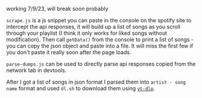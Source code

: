 working 7/9/23, will break soon probably

`scrape.js` is a js snippet you can paste in the console on the spotify site to intercept the api responses, it will build up a list of songs as you scroll through your playlist (I think it only works for liked songs without modification). Then call `getData()` from the console to print a list of songs - you can copy the json object and paste into a file. It will miss the first few if you don't paste it really soon after the page loads.

`parse-dumps.js` can be used to directly parse api responses copied from the network tab in devtools.

After I got a list of songs in json format I parsed them into `artist - song name` format and used `dl.sh` to download them using [`yt-dlp`](https://github.com/yt-dlp/yt-dlp).

